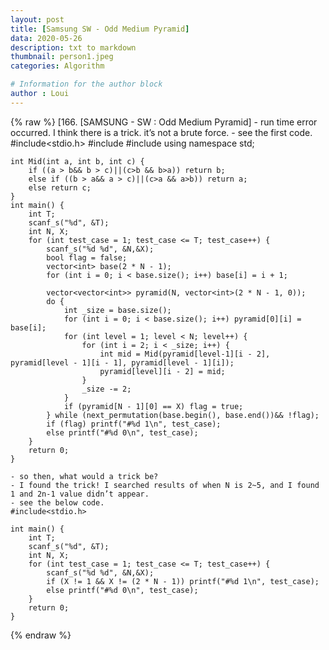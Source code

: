 ```yaml
---
layout: post
title: [Samsung SW - Odd Medium Pyramid]
data: 2020-05-26
description: txt to markdown
thumbnail: person1.jpeg
categories: Algorithm

# Information for the author block
author : Loui
---
```


{% raw %}
	﻿[166. [SAMSUNG - SW : Odd Medium Pyramid]
	- run time error occurred. I think there is a trick. it’s not a brute force.
	- see the first code.
	#include<stdio.h>
	#include<vector>
	#include<algorithm>
	using namespace std;
	
	
	int Mid(int a, int b, int c) {
		if ((a > b&& b > c)||(c>b && b>a)) return b;
		else if ((b > a&& a > c)||(c>a && a>b)) return a;
		else return c;
	}
	int main() {
		int T;
		scanf_s("%d", &T);
		int N, X;
		for (int test_case = 1; test_case <= T; test_case++) {
			scanf_s("%d %d", &N,&X);
			bool flag = false;
			vector<int> base(2 * N - 1);
			for (int i = 0; i < base.size(); i++) base[i] = i + 1;
			
			vector<vector<int>> pyramid(N, vector<int>(2 * N - 1, 0));
			do {
				int _size = base.size();
				for (int i = 0; i < base.size(); i++) pyramid[0][i] = base[i];
				for (int level = 1; level < N; level++) {
					for (int i = 2; i < _size; i++) {
						int mid = Mid(pyramid[level-1][i - 2], pyramid[level - 1][i - 1], pyramid[level - 1][i]);
						pyramid[level][i - 2] = mid;
					}
					_size -= 2;
				}
				if (pyramid[N - 1][0] == X) flag = true;
			} while (next_permutation(base.begin(), base.end())&& !flag);
			if (flag) printf("#%d 1\n", test_case);
			else printf("#%d 0\n", test_case);
		}
		return 0;
	}
	
	- so then, what would a trick be?
	- I found the trick! I searched results of when N is 2~5, and I found 1 and 2n-1 value didn’t appear.
	- see the below code.
	#include<stdio.h>
	
	int main() {
		int T;
		scanf_s("%d", &T);
		int N, X;
		for (int test_case = 1; test_case <= T; test_case++) {
			scanf_s("%d %d", &N,&X);
			if (X != 1 && X != (2 * N - 1)) printf("#%d 1\n", test_case);
			else printf("#%d 0\n", test_case);
		}
		return 0;
	}
	
{% endraw %}
